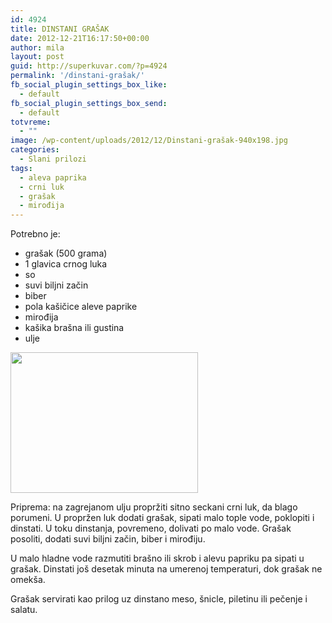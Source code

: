 ```yaml
---
id: 4924
title: DINSTANI GRAŠAK
date: 2012-12-21T16:17:50+00:00
author: mila
layout: post
guid: http://superkuvar.com/?p=4924
permalink: '/dinstani-grašak/'
fb_social_plugin_settings_box_like:
  - default
fb_social_plugin_settings_box_send:
  - default
totvreme:
  - ""
image: /wp-content/uploads/2012/12/Dinstani-grašak-940x198.jpg
categories:
  - Slani prilozi
tags:
  - aleva paprika
  - crni luk
  - grašak
  - mirođija
---
```

Potrebno je:

  * grašak (500 grama)
  * 1 glavica crnog luka
  * so
  * suvi biljni začin
  * biber
  * pola kašičice aleve paprike
  * mirođija
  * kašika brašna ili gustina
  * ulje

<img class="alignnone size-medium wp-image-4925" title="Dinstani grašak" src="/wp-content/uploads/2012/12/Dinstani-grašak-300x225.jpg" alt="" width="300" height="225" /> 

Priprema: na zagrejanom ulju propržiti sitno seckani crni luk, da blago porumeni. U propržen luk dodati grašak, sipati malo tople vode, poklopiti i dinstati. U toku dinstanja, povremeno, dolivati po malo vode. Grašak posoliti, dodati suvi biljni začin, biber i mirođiju.

U malo hladne vode razmutiti brašno ili skrob i alevu papriku pa sipati u grašak. Dinstati još desetak minuta na umerenoj temperaturi, dok grašak ne omekša.

Grašak servirati kao prilog uz dinstano meso, šnicle, piletinu ili pečenje i salatu.